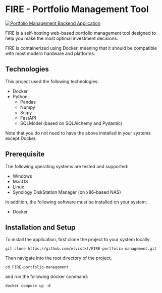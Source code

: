 # FIRE - Portfolio Management Tool
[![Portfolio Management Backend Application](https://github.com/elvistkf/FIRE-portfolio-management/actions/workflows/action.yaml/badge.svg)](https://github.com/elvistkf/FIRE-portfolio-management/actions/workflows/action.yaml)

FIRE is a self-hosting web-based portfolio management tool designed to help you make the most optimal investment decisions.

FIRE is containerized using Docker, meaning that it should be compatible with most modern hardware and platforms.

## Technologies
This project used the following technologies:
- Docker
- Python
    - Pandas
    - Numpy
    - Scipy
    - FastAPI
    - SQLModel (based on SQLAlchemy and Pydantic)

Note that you do not need to have the above installed in your systems except Docker.

## Prerequisite
The following operating systems are tested and supported:
- Windows
- MacOS
- Linux
- Synology DiskStation Manager (on x86-based NAS)

In addition, the following software must be installed on your system:
- Docker

## Installation and Setup
To install the application, first clone the project to your system locally:
```
git clone https://github.com/elvistkf/FIRE-portfolio-management.git
```
Then navigate into the root directory of the project,
```
cd FIRE-portfolio-management
```
and run the following docker command:
```
docker compose up -d
```
